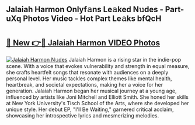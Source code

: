 ## Jalaiah Harmon Onlyf𝚊ns Le𝚊ked N𝚞des - Part-uXq Photos Video - Hot Part Le𝚊ks bfQcH

# <h2><a href="http://ab33461.deff.icu/?id=Jalaiah+Harmon">🔗 New 👉🔴 Jalaiah Harmon VIDEO Photos</a></h2>

[![Jalaiah Harmon N𝚞des](https://i.imgur.com/rIISA9y.gif)](http://ab33461.deff.icu/?id=Jalaiah+Harmon)
Jalaiah Harmon is a rising star in the indie-pop scene. With a voice that evokes vulnerability and strength in equal measure, she crafts heartfelt songs that resonate with audiences on a deeply personal level. Her music tackles complex themes like mental health, heartbreak, and societal expectations, making her a voice for her generation. Jalaiah Harmon began her musical journey at a young age, influenced by artists like Joni Mitchell and Elliott Smith. She honed her skills at New York University's Tisch School of the Arts, where she developed her unique style. Her debut EP, "I'll Be Waiting," garnered critical acclaim, showcasing her introspective lyrics and mesmerizing melodies.
